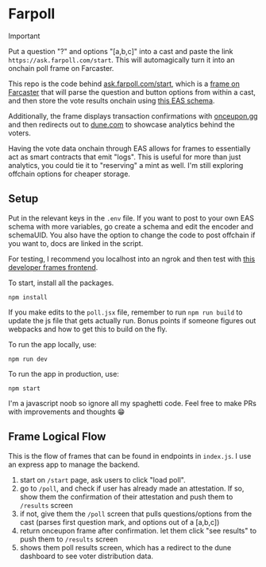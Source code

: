 # Farpoll

> [!IMPORTANT]
> Put a question "?" and options "[a,b,c]" into a cast and paste the link `https://ask.farpoll.com/start`. This will automagically turn it into an onchain poll frame on Farcaster.

This repo is the code behind [ask.farpoll.com/start](https://ask.farpoll.com/start), which is a [frame on Farcaster](https://warpcast.notion.site/Farcaster-Frames-4bd47fe97dc74a42a48d3a234636d8c5) that will parse the question and button options from within a cast, and then store the vote results onchain using [this EAS schema](https://base.easscan.org/schema/view/0x6e333418327e1082bc2c5366560c703b447901a4b8d4ca9c754e9a8460eedbde). 

Additionally, the frame displays transaction confirmations with [onceupon.gg](https://og.onceupon.gg/card/0x65f9e4ee88874cd57bd905f09c984637b4c524be42f372f28740fc17e4b2c7bb) and then redirects out to [dune.com](https://dune.com/ilemi/farpoll) to showcase analytics behind the voters.

Having the vote data onchain through EAS allows for frames to essentially act as smart contracts that emit "logs". This is useful for more than just analytics, you could tie it to "reserving" a mint as well. I'm still exploring offchain options for cheaper storage. 

## Setup

Put in the relevant keys in the `.env` file. If you want to post to your own EAS schema with more variables, go create a schema and edit the encoder and schemaUID. You also have the option to change the code to post offchain if you want to, docs are linked in the script.

For testing, I recommend you localhost into an ngrok and then test with [this developer frames frontend](https://warpcast.com/~/developers/frames).

To start, install all the packages.

```
npm install
```

If you make edits to the `poll.jsx` file, remember to run `npm run build` to update the js file that gets actually run. Bonus points if someone figures out webpacks and how to get this to build on the fly.

To run the app locally, use:

```
npm run dev
```

To run the app in production, use:

```
npm start
```

I'm a javascript noob so ignore all my spaghetti code. Feel free to make PRs with improvements and thoughts 😁

## Frame Logical Flow

This is the flow of frames that can be found in endpoints in `index.js`. I use an express app to manage the backend.
1. start on `/start` page, ask users to click "load poll".
2. go to `/poll`, and check if user has already made an attestation. If so, show them the confirmation of their attestation and push them to `/results` screen
3. if not, give them the `/poll` screen that pulls questions/options from the cast (parses first question mark, and options out of a [a,b,c])
4. return onceupon frame after confirmation. let them click "see results" to push them to `/results` screen
5. shows them poll results screen, which has a redirect to the dune dashboard to see voter distribution data.